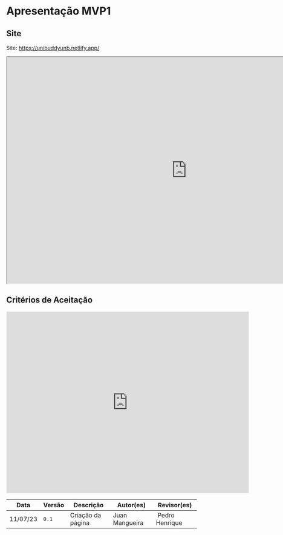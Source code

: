 # Apresentação MVP1

## Site
Site: <https://unibuddyunb.netlify.app/>

<iframe width="950" height="600" src="https://unibuddyunb.netlify.app/"></iframe>

## Critérios de Aceitação
<iframe src="https://docs.google.com/spreadsheets/d/e/2PACX-1vQ3Kg5oBr4ZkIB7GxD0izNAElQgeqLWId0RLN7eslGaxbKZM5gWl3cptkTXYDAtR_C2VfP-_50NN6SJ/pubhtml?gid=1365527722&amp;single=true&amp;widget=true&amp;headers=false" width='100%' height='480px' style='min-width: 640px; min-height: 480px; background-color: #f4f4f4; border: 1px solid #efefef' sandbox='allow-same-origin allow-scripts allow-modals allow-popups allow-popups-to-escape-sandbox'></iframe>

<!-- ![Backlog](assets/criterios_mvp1_un3.png) -->

Data | Versão | Descrição | Autor(es) | Revisor(es)
---- | ------ | --------- | ----- | ---------
11/07/23 | `0.1` | Criação da página | Juan Mangueira | Pedro Henrique
